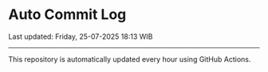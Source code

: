 # Auto Commit Log

Last updated: Friday, 25-07-2025 18:13 WIB

---

This repository is automatically updated every hour using GitHub Actions.
